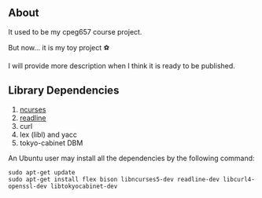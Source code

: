 ## About
It used to be my cpeg657 course project.

But now... it is my toy project :soccer:

I will provide more description when I think it is ready to be published.

## Library Dependencies

1. [ncurses](http://ftp.gnu.org/pub/gnu/ncurses)
2. [readline](http://ftp.gnu.org/gnu/readline) 
3. curl 
4. lex (libl) and yacc
5. tokyo-cabinet DBM

An Ubuntu user may install all the dependencies by the following command:

```
sudo apt-get update
sudo apt-get install flex bison libncurses5-dev readline-dev libcurl4-openssl-dev libtokyocabinet-dev
```

